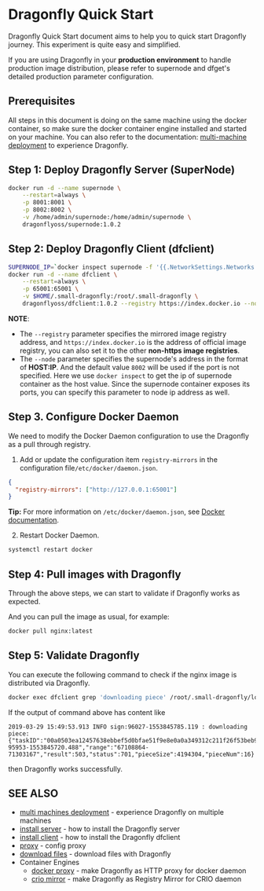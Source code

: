 # Dragonfly Quick Start

Dragonfly Quick Start document aims to help you to quick start Dragonfly journey. This experiment is quite easy and simplified.

If you are using Dragonfly in your **production environment** to handle production image distribution, please refer to supernode and dfget's detailed production parameter configuration.

## Prerequisites

All steps in this document is doing on the same machine using the docker container, so make sure the docker container engine installed and started on your machine. You can also refer to the documentation: [multi-machine deployment](../user_guide/multi_machines_deployment.md) to experience Dragonfly.

## Step 1: Deploy Dragonfly Server (SuperNode)

```bash
docker run -d --name supernode \
    --restart=always \
    -p 8001:8001 \
    -p 8002:8002 \
    -v /home/admin/supernode:/home/admin/supernode \
    dragonflyoss/supernode:1.0.2
```

## Step 2: Deploy Dragonfly Client (dfclient)

```bash
SUPERNODE_IP=`docker inspect supernode -f '{{.NetworkSettings.Networks.bridge.IPAddress}}'`
docker run -d --name dfclient \
    --restart=always \
    -p 65001:65001 \
    -v $HOME/.small-dragonfly:/root/.small-dragonfly \
    dragonflyoss/dfclient:1.0.2 --registry https://index.docker.io --node $SUPERNODE_IP
```

**NOTE**:

- The `--registry` parameter specifies the mirrored image registry address, and `https://index.docker.io` is the address of official image registry, you can also set it to the other **non-https image registries**.
- The `--node` parameter specifies the supernode's address in the format of **HOST:IP**. And the default value `8002` will be used if the port is not specified. Here we use `docker inspect` to get the ip of supernode container as the host value. Since the supernode container exposes its ports, you can specify this parameter to node ip address as well.

## Step 3. Configure Docker Daemon

We need to modify the Docker Daemon configuration to use the Dragonfly as a pull through registry.

1. Add or update the configuration item `registry-mirrors` in the configuration file`/etc/docker/daemon.json`.

```json
{
  "registry-mirrors": ["http://127.0.0.1:65001"]
}
```

**Tip:** For more information on `/etc/docker/daemon.json`, see [Docker documentation](https://docs.docker.com/registry/recipes/mirror/#configure-the-cache).

2. Restart Docker Daemon.

```bash
systemctl restart docker
```

## Step 4: Pull images with Dragonfly

Through the above steps, we can start to validate if Dragonfly works as expected.

And you can pull the image as usual, for example:

```bash
docker pull nginx:latest
```

## Step 5: Validate Dragonfly

You can execute the following command to check if the nginx image is distributed via Dragonfly.

```bash
docker exec dfclient grep 'downloading piece' /root/.small-dragonfly/logs/dfclient.log
```

If the output of command above has content like

```
2019-03-29 15:49:53.913 INFO sign:96027-1553845785.119 : downloading piece:{"taskID":"00a0503ea12457638ebbef5d0bfae51f9e8e0a0a349312c211f26f53beb93cdc","superNode":"127.0.0.1","dstCid":"127.0.0.1-95953-1553845720.488","range":"67108864-71303167","result":503,"status":701,"pieceSize":4194304,"pieceNum":16}
```

then Dragonfly works successfully.

## SEE ALSO

- [multi machines deployment](../user_guide/multi_machines_deployment.md) - experience Dragonfly on multiple machines
- [install server](../user_guide/install_server.md) - how to install the Dragonfly server
- [install client](../user_guide/install_client.md) - how to install the Dragonfly dfclient
- [proxy](../user_guide/proxy.md) - config proxy
- [download files](../user_guide/download_files.md) - download files with Dragonfly
- Container Engines
  - [docker proxy](../user_guide/container_engines/docker_proxy.md) - make Dragonfly as HTTP proxy for docker daemon
  - [crio mirror](../user_guide/container_engines/crio_mirror.md) - make Dragonfly as Registry Mirror for CRIO daemon
